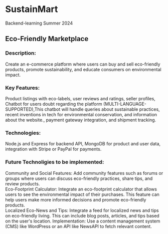 # SustainMart
Backend-learning Summer 2024


## Eco-Friendly Marketplace
###  Description: 
Create an e-commerce platform where users can buy and sell eco-friendly products, promote sustainability, and educate consumers on environmental impact.
###  Key Features: 
Product listings with eco-labels, user reviews and ratings, seller profiles, Chatbot for users doubt regarding the platform (MULTI-LANGUAGE-SUPPORTED),This chatbot will handle queries about sustainable practices, recent inventions in tech for environmental conservation, and information about the website., payment gateway integration, and shipment tracking.
###  Technologies: 
Node.js and Express for backend API, MongoDB for product and user data, integration with Stripe or PayPal for payments.

### Future Technoligies to be implemented:
Community and Social Features:  Add community features such as forums or groups where users can discuss eco-friendly practices, share tips, and review products.  
Eco-Footprint Calculator:  Integrate an eco-footprint calculator that allows users to see the environmental impact of their purchases. This feature can help users make more informed decisions and promote eco-friendly products.  
Localized Eco-News and Tips:  Integrate a feed for localized news and tips on eco-friendly living. This can include blog posts, articles, and tips based on the user's location.
Implementation: Use a content management system (CMS) like WordPress or an API like NewsAPI to fetch relevant content.

